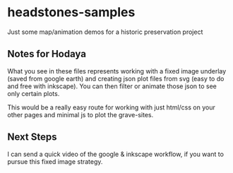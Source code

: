 # headstones-samples
Just some map/animation demos for a historic preservation project

## Notes for Hodaya

What you see in these files represents working with a fixed image underlay (saved from google earth) and creating json plot files from svg (easy to do and free with inkscape). You can then filter or animate those json to see only certain plots.

This would be a really easy route for working with just html/css on your other pages and minimal js to plot the grave-sites.

## Next Steps

I can send a quick video of the google & inkscape workflow, if you want to pursue this fixed image strategy. 

